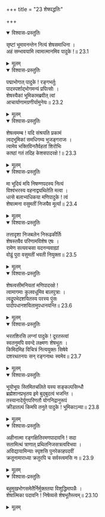 +++
title = "23 शेषपद्धतिः"

+++


<details open><summary>विश्वास-प्रस्तुतिः</summary>

सृष्टां भूमावनन्तेन नित्यं शेषसमाधिना ।  
अहं सम्भावयामि त्वामात्मानमिव पादुके !॥ 23.1
</details>

<details><summary>मूलम्</summary>

सृष्टां भूमावनन्तेन नित्यं शेषसमाधिना ।  
अहं सम्भावयामि त्वामात्मानमिव पादुके !॥ 23.1
</details>

<details open><summary>विश्वास-प्रस्तुतिः</summary>

पद्माभोगात् पादुके ! रङ्गभर्तुः  
पादस्पर्शाद्भोगमन्यं प्रपित्सोः ।  
शेषस्यैकां भूमिकामब्रवीत् त्वां  
आचार्याणामग्रणीर्यामुनेयः॥ 23.2
</details>

<details><summary>मूलम्</summary>

पद्माभोगात् पादुके ! रङ्गभर्तुः  
पादस्पर्शाद्भोगमन्यं प्रपित्सोः ।  
शेषस्यैकां भूमिकामब्रवीत् त्वां  
आचार्याणामग्रणीर्यामुनेयः॥ 23.2
</details>

<details open><summary>विश्वास-प्रस्तुतिः</summary>

शेषत्वमम्ब ! यदि संश्रयति प्रकामं  
त्वद्भूमिकां समधिगम्य भुजङ्गराजः ।  
त्वामेव भक्तिविनतैर्वहतां शिरोभिः  
काष्ठां गतं तदिह केशवपादरक्षे !॥ 23.3
</details>

<details><summary>मूलम्</summary>

शेषत्वमम्ब ! यदि संश्रयति प्रकामं  
त्वद्भूमिकां समधिगम्य भुजङ्गराजः ।  
त्वामेव भक्तिविनतैर्वहतां शिरोभिः  
काष्ठां गतं तदिह केशवपादरक्षे !॥ 23.3
</details>

<details open><summary>विश्वास-प्रस्तुतिः</summary>

मा भूदियं मयि निषण्णपदस्य नित्यं  
विश्वंभरस्य वहनाद्व्यथितेति मत्वा ।  
धत्से बलाभ्यधिकया मणिपादुके ! त्वं  
शेषात्मना वसुमतीं निजयैव मूर्त्या॥ 23.4
</details>

<details><summary>मूलम्</summary>

मा भूदियं मयि निषण्णपदस्य नित्यं  
विश्वंभरस्य वहनाद्व्यथितेति मत्वा ।  
धत्से बलाभ्यधिकया मणिपादुके ! त्वं  
शेषात्मना वसुमतीं निजयैव मूर्त्या॥ 23.4
</details>

<details open><summary>विश्वास-प्रस्तुतिः</summary>

तत्तादृशा निजबलेन निरूढकीर्तिः  
शेषस्तवैव परिणामविशेष एषः ।  
रामेण सत्यवचसा यदनन्यवाह्यां  
वोढुं पुरा वसुमतीं भवती नियुक्ता॥ 23.5
</details>

<details><summary>मूलम्</summary>

तत्तादृशा निजबलेन निरूढकीर्तिः  
शेषस्तवैव परिणामविशेष एषः ।  
रामेण सत्यवचसा यदनन्यवाह्यां  
वोढुं पुरा वसुमतीं भवती नियुक्ता॥ 23.5
</details>

<details open><summary>विश्वास-प्रस्तुतिः</summary>

शेषत्वसीमनियतां मणिपादरक्षे !  
त्वामागमाः कुलवधूमिव बालपुत्राः ।  
त्वद्रूपभेदशयितस्य परस्य पुंसः  
पादोपधानशयितामुपधानयन्ति॥ 23.6
</details>

<details><summary>मूलम्</summary>

शेषत्वसीमनियतां मणिपादरक्षे !  
त्वामागमाः कुलवधूमिव बालपुत्राः ।  
त्वद्रूपभेदशयितस्य परस्य पुंसः  
पादोपधानशयितामुपधानयन्ति॥ 23.6
</details>

<details open><summary>विश्वास-प्रस्तुतिः</summary>

भरतशिरसि लग्नां पादुके ! दूरतस्त्वां  
स्वतनुमपि ववन्दे लक्ष्मणः शेषभूतः ।  
किमिदमिह विचित्रं नित्ययुक्तः सिषेवे  
दशरथतनयः सन् रङ्गनाथः स्वमेव॥ 23.7
</details>

<details><summary>मूलम्</summary>

भरतशिरसि लग्नां पादुके ! दूरतस्त्वां  
स्वतनुमपि ववन्दे लक्ष्मणः शेषभूतः ।  
किमिदमिह विचित्रं नित्ययुक्तः सिषेवे  
दशरथतनयः सन् रङ्गनाथः स्वमेव॥ 23.7
</details>

<details open><summary>विश्वास-प्रस्तुतिः</summary>

भूयोभूयः स्तिमितचलिते यस्य सङ्कल्पसिन्धौ  
ब्रह्मेशानप्रभृतय इमे बुद्बुदत्वं भजन्ति ।  
तस्यानादेर्युगपरिणतौ योगनिद्रानुरूपं  
क्रीडातल्पं किमपि तनुते पादुके ! भूमिकाऽन्या॥ 23.8
</details>

<details><summary>मूलम्</summary>

भूयोभूयः स्तिमितचलिते यस्य सङ्कल्पसिन्धौ  
ब्रह्मेशानप्रभृतय इमे बुद्बुदत्वं भजन्ति ।  
तस्यानादेर्युगपरिणतौ योगनिद्रानुरूपं  
क्रीडातल्पं किमपि तनुते पादुके ! भूमिकाऽन्या॥ 23.8
</details>

<details open><summary>विश्वास-प्रस्तुतिः</summary>

अहीनात्मा रङ्गक्षितिरमणपादावनि ! सदा  
सतामित्थं त्राणात् प्रथितनिजसत्रत्वविभवा ।  
अविद्यायामिन्याः स्पृशसि पुनरेकाहपदवीं  
क्रतूनामाराध्या क्रतुरपि च सर्वस्त्वमसि नः॥ 23.9
</details>

<details><summary>मूलम्</summary>

अहीनात्मा रङ्गक्षितिरमणपादावनि ! सदा  
सतामित्थं त्राणात् प्रथितनिजसत्रत्वविभवा ।  
अविद्यायामिन्याः स्पृशसि पुनरेकाहपदवीं  
क्रतूनामाराध्या क्रतुरपि च सर्वस्त्वमसि नः॥ 23.9
</details>

<details open><summary>विश्वास-प्रस्तुतिः</summary>

बहुमुखभोगसमेतैर्निर्मुक्ततया विशुद्धिमापन्नैः ।  
शेषात्मिका पदावनि ! निषेव्यसे शेषभूतैस्त्वम्॥ 23.10
</details>

<details><summary>मूलम्</summary>

बहुमुखभोगसमेतैर्निर्मुक्ततया विशुद्धिमापन्नैः ।  
शेषात्मिका पदावनि ! निषेव्यसे शेषभूतैस्त्वम्॥ 23.10
</details>

